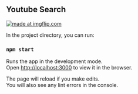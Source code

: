 ## Youtube Search

<a href="https://imgflip.com/gif/30ye03"><img src="https://i.imgflip.com/30ye03.gif" title="made at imgflip.com"/></a>

In the project directory, you can run:

### `npm start`

Runs the app in the development mode.<br>
Open [http://localhost:3000](http://localhost:3000) to view it in the browser.

The page will reload if you make edits.<br>
You will also see any lint errors in the console.
